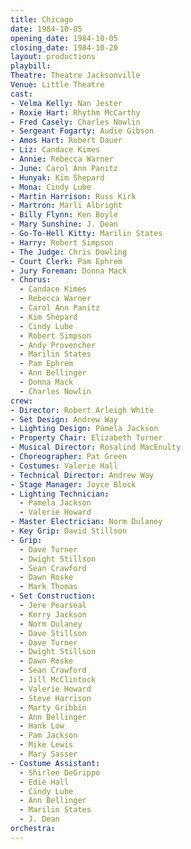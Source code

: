 ```yaml
---
title: Chicago
date: 1984-10-05
opening_date: 1984-10-05
closing_date: 1984-10-20
layout: productions
playbill:
Theatre: Theatre Jacksonville
Venue: Little Theatre
cast:
- Velma Kelly: Nan Jester
- Roxie Hart: Rhythm McCarthy
- Fred Casely: Charles Nowlin
- Sergeant Fogarty: Audie Gibson
- Amos Hart: Robert Dauer
- Liz: Candace Kimes
- Annie: Rebecca Warner
- June: Carol Ann Panitz
- Hunyak: Kim Shepard
- Mona: Cindy Lube
- Martin Harrison: Russ Kirk
- Martron: Marli Albright
- Billy Flynn: Ken Boyle
- Mary Sunshine: J. Dean
- Go-To-Hell Kitty: Marilin States
- Harry: Robert Simpson
- The Judge: Chris Dowling
- Court Clerk: Pam Ephrem
- Jury Foreman: Donna Mack
- Chorus:
  - Candace Kimes
  - Rebecca Warner
  - Carol Ann Panitz
  - Kim Shepard
  - Cindy Lube
  - Robert Simpson
  - Andy Provencher
  - Marilin States
  - Pam Ephrem
  - Ann Bellinger
  - Donna Mack
  - Charles Nowlin
crew:
- Director: Robert Arleigh White
- Set Design: Andrew Way
- Lighting Design: Pamela Jackson
- Property Chair: Elizabeth Turner
- Musical Director: Rosalind MacEnulty
- Choreographer: Pat Green
- Costumes: Valerie Hall
- Technical Director: Andrew Way
- Stage Manager: Joyce Block
- Lighting Technician:
  - Pamela Jackson
  - Valerie Howard
- Master Electrician: Norm Dulaney
- Key Grip: David Stillson
- Grip:
  - Dave Turner
  - Dwight Stillson
  - Sean Crawford
  - Dawn Roske
  - Mark Thomas
- Set Construction:
  - Jere Pearseal
  - Kerry Jackson
  - Norm Dulaney
  - Dave Stillson
  - Dave Turner
  - Dwight Stillson
  - Dawn Roske
  - Sean Crawford
  - Jill McClintock
  - Valerie Howard
  - Steve Harrison
  - Marty Gribbin
  - Ann Bellinger
  - Hank Low
  - Pam Jackson
  - Mike Lewis
  - Mary Sasser
- Costume Assistant:
  - Shirlee DeGrippo
  - Edie Hall
  - Cindy Lube
  - Ann Bellinger
  - Marilin States
  - J. Dean
orchestra:
---
```


